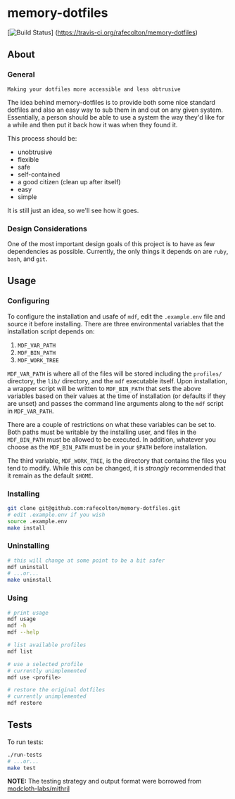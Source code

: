 memory-dotfiles
===============

[![Build Status](https://travis-ci.org/rafecolton/memory-dotfiles.png?branch=master)]
(https://travis-ci.org/rafecolton/memory-dotfiles)

## About

### General

    Making your dotfiles more accessible and less obtrusive
    
The idea behind memory-dotfiles is to provide both some nice standard 
dotfiles and also an easy way to sub them in and out on any given system.
Essentially, a person should be able to use a system the way they'd like
for a while and then put it back how it was when they found it.

This process should be:

* unobtrusive
* flexible
* safe
* self-contained
* a good citizen (clean up after itself)
* easy
* simple

It is still just an idea, so we'll see how it goes.

### Design Considerations

One of the most important design goals of this project is to have as
few dependencies as possible.  Currently, the only things it depends
on are `ruby`, `bash`, and `git`.

## Usage

### Configuring

To configure the installation and usafe of `mdf`, edit the `.example.env`
file and source it before installing.  There are three environmental
variables that the installation script depends on:

1. `MDF_VAR_PATH`
2. `MDF_BIN_PATH`
3. `MDF_WORK_TREE`

`MDF_VAR_PATH` is where all of the files will be stored including the `profiles/`
directory, the `lib/` directory, and the `mdf` executable itself.  Upon
installation, a wrapper script will be written to `MDF_BIN_PATH` that sets the
above variables based on their values at the time of installation (or defaults
if they are unset) and passes the command line arguments along to the `mdf` script
in `MDF_VAR_PATH`.  

There are a couple of restrictions on what these variables can be set to.  Both
paths must be writable by the installing user, and files in the `MDF_BIN_PATH`
must be allowed to be executed.  In addition, whatever you choose as the 
`MDF_BIN_PATH` must be in your `$PATH` before installation.

The third variable, `MDF_WORK_TREE`, is the directory that
contains the files you tend to modify.  While this *can* be changed, it is *strongly*
recommended that it remain as the default `$HOME`.

### Installing

```bash
git clone git@github.com:rafecolton/memory-dotfiles.git
# edit .example.env if you wish
source .example.env
make install
```

### Uninstalling

```bash
# this will change at some point to be a bit safer
mdf uninstall
# ...or...
make uninstall
```

### Using

```bash
# print usage
mdf usage
mdf -h
mdf --help

# list available profiles
mdf list

# use a selected profile
# currently unimplemented
mdf use <profile>

# restore the original dotfiles
# currently unimplemented
mdf restore
```

## Tests

To run tests:

```bash
./run-tests
# ...or...
make test
```

**NOTE:** The testing strategy and output format were borrowed from 
[modcloth-labs/mithril](https://github.com/modcloth-labs/mithril)
